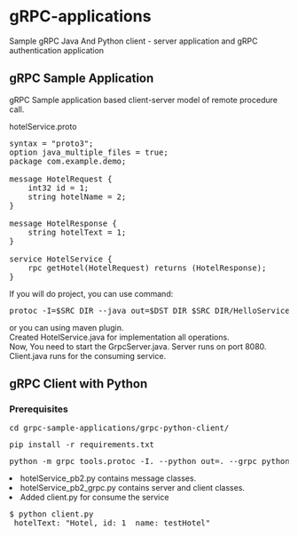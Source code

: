 # gRPC-applications

Sample gRPC Java And Python client - server application and gRPC authentication application
 
## gRPC Sample Application

gRPC Sample application based client-server model of remote procedure call.

hotelService.proto

<pre>
syntax = "proto3";
option java_multiple_files = true;
package com.example.demo;

message HotelRequest {
    int32 id = 1;
    string hotelName = 2;
}

message HotelResponse {
    string hotelText = 1;
}

service HotelService {
    rpc getHotel(HotelRequest) returns (HotelResponse);
}
</pre>

If you will do project, you can use command:

<pre>protoc -I=$SRC_DIR --java_out=$DST_DIR $SRC_DIR/HelloService.proto</pre>

or you can using maven plugin. </br>
Created HotelService.java for implementation all operations.
</br>
Now, You need to start the GrpcServer.java. Server runs on port 8080.
</br>
Client.java runs for the consuming service.

## gRPC Client with Python

### Prerequisites
<pre>cd grpc-sample-applications/grpc-python-client/</pre>
<pre>pip install -r requirements.txt</pre>

<pre>python -m grpc_tools.protoc -I. --python_out=. --grpc_python_out=. hotelService.proto</pre>

<li>hotelService_pb2.py contains message classes. </li>

<li>hotelService_pb2_grpc.py contains server and client classes. </li>

<li>Added client.py for consume the service</li>

<pre>$ python client.py<br> hotelText: "Hotel, id: 1  name: testHotel"</pre>

